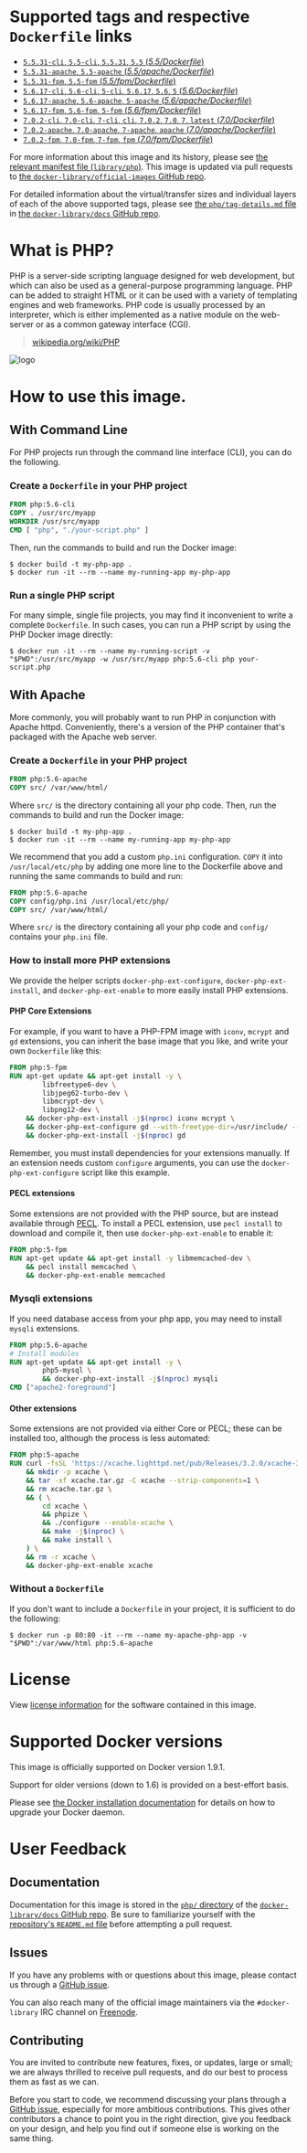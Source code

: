 # Supported tags and respective `Dockerfile` links

-	[`5.5.31-cli`, `5.5-cli`, `5.5.31`, `5.5` (*5.5/Dockerfile*)](https://github.com/docker-library/php/blob/cd075c9d4e53b255b4af6691a7ee10354d7fbb8d/5.5/Dockerfile)
-	[`5.5.31-apache`, `5.5-apache` (*5.5/apache/Dockerfile*)](https://github.com/docker-library/php/blob/cd075c9d4e53b255b4af6691a7ee10354d7fbb8d/5.5/apache/Dockerfile)
-	[`5.5.31-fpm`, `5.5-fpm` (*5.5/fpm/Dockerfile*)](https://github.com/docker-library/php/blob/cd075c9d4e53b255b4af6691a7ee10354d7fbb8d/5.5/fpm/Dockerfile)
-	[`5.6.17-cli`, `5.6-cli`, `5-cli`, `5.6.17`, `5.6`, `5` (*5.6/Dockerfile*)](https://github.com/docker-library/php/blob/7122ec89a73c7b1213f53c6a6807ab06e7deead9/5.6/Dockerfile)
-	[`5.6.17-apache`, `5.6-apache`, `5-apache` (*5.6/apache/Dockerfile*)](https://github.com/docker-library/php/blob/7122ec89a73c7b1213f53c6a6807ab06e7deead9/5.6/apache/Dockerfile)
-	[`5.6.17-fpm`, `5.6-fpm`, `5-fpm` (*5.6/fpm/Dockerfile*)](https://github.com/docker-library/php/blob/7122ec89a73c7b1213f53c6a6807ab06e7deead9/5.6/fpm/Dockerfile)
-	[`7.0.2-cli`, `7.0-cli`, `7-cli`, `cli`, `7.0.2`, `7.0`, `7`, `latest` (*7.0/Dockerfile*)](https://github.com/docker-library/php/blob/cd075c9d4e53b255b4af6691a7ee10354d7fbb8d/7.0/Dockerfile)
-	[`7.0.2-apache`, `7.0-apache`, `7-apache`, `apache` (*7.0/apache/Dockerfile*)](https://github.com/docker-library/php/blob/cd075c9d4e53b255b4af6691a7ee10354d7fbb8d/7.0/apache/Dockerfile)
-	[`7.0.2-fpm`, `7.0-fpm`, `7-fpm`, `fpm` (*7.0/fpm/Dockerfile*)](https://github.com/docker-library/php/blob/cd075c9d4e53b255b4af6691a7ee10354d7fbb8d/7.0/fpm/Dockerfile)

For more information about this image and its history, please see [the relevant manifest file (`library/php`)](https://github.com/docker-library/official-images/blob/master/library/php). This image is updated via pull requests to [the `docker-library/official-images` GitHub repo](https://github.com/docker-library/official-images).

For detailed information about the virtual/transfer sizes and individual layers of each of the above supported tags, please see [the `php/tag-details.md` file](https://github.com/docker-library/docs/blob/master/php/tag-details.md) in [the `docker-library/docs` GitHub repo](https://github.com/docker-library/docs).

# What is PHP?

PHP is a server-side scripting language designed for web development, but which can also be used as a general-purpose programming language. PHP can be added to straight HTML or it can be used with a variety of templating engines and web frameworks. PHP code is usually processed by an interpreter, which is either implemented as a native module on the web-server or as a common gateway interface (CGI).

> [wikipedia.org/wiki/PHP](http://en.wikipedia.org/wiki/PHP)

![logo](https://raw.githubusercontent.com/docker-library/docs/01c12653951b2fe592c1f93a13b4e289ada0e3a1/php/logo.png)

# How to use this image.

## With Command Line

For PHP projects run through the command line interface (CLI), you can do the following.

### Create a `Dockerfile` in your PHP project

```dockerfile
FROM php:5.6-cli
COPY . /usr/src/myapp
WORKDIR /usr/src/myapp
CMD [ "php", "./your-script.php" ]
```

Then, run the commands to build and run the Docker image:

```console
$ docker build -t my-php-app .
$ docker run -it --rm --name my-running-app my-php-app
```

### Run a single PHP script

For many simple, single file projects, you may find it inconvenient to write a complete `Dockerfile`. In such cases, you can run a PHP script by using the PHP Docker image directly:

```console
$ docker run -it --rm --name my-running-script -v "$PWD":/usr/src/myapp -w /usr/src/myapp php:5.6-cli php your-script.php
```

## With Apache

More commonly, you will probably want to run PHP in conjunction with Apache httpd. Conveniently, there's a version of the PHP container that's packaged with the Apache web server.

### Create a `Dockerfile` in your PHP project

```dockerfile
FROM php:5.6-apache
COPY src/ /var/www/html/
```

Where `src/` is the directory containing all your php code. Then, run the commands to build and run the Docker image:

```console
$ docker build -t my-php-app .
$ docker run -it --rm --name my-running-app my-php-app
```

We recommend that you add a custom `php.ini` configuration. `COPY` it into `/usr/local/etc/php` by adding one more line to the Dockerfile above and running the same commands to build and run:

```dockerfile
FROM php:5.6-apache
COPY config/php.ini /usr/local/etc/php/
COPY src/ /var/www/html/
```

Where `src/` is the directory containing all your php code and `config/` contains your `php.ini` file.

### How to install more PHP extensions

We provide the helper scripts `docker-php-ext-configure`, `docker-php-ext-install`, and `docker-php-ext-enable` to more easily install PHP extensions.

#### PHP Core Extensions

For example, if you want to have a PHP-FPM image with `iconv`, `mcrypt` and `gd` extensions, you can inherit the base image that you like, and write your own `Dockerfile` like this:

```dockerfile
FROM php:5-fpm
RUN apt-get update && apt-get install -y \
        libfreetype6-dev \
        libjpeg62-turbo-dev \
        libmcrypt-dev \
        libpng12-dev \
    && docker-php-ext-install -j$(nproc) iconv mcrypt \
    && docker-php-ext-configure gd --with-freetype-dir=/usr/include/ --with-jpeg-dir=/usr/include/ \
    && docker-php-ext-install -j$(nproc) gd
```

Remember, you must install dependencies for your extensions manually. If an extension needs custom `configure` arguments, you can use the `docker-php-ext-configure` script like this example.

#### PECL extensions

Some extensions are not provided with the PHP source, but are instead available through [PECL](https://pecl.php.net/). To install a PECL extension, use `pecl install` to download and compile it, then use `docker-php-ext-enable` to enable it:

```dockerfile
FROM php:5-fpm
RUN apt-get update && apt-get install -y libmemcached-dev \
	&& pecl install memcached \
	&& docker-php-ext-enable memcached
```

### Mysqli extensions

If you need database access from your php app, you may need to install `mysqli` extensions.

```dockerfile
FROM php:5.6-apache
# Install modules
RUN apt-get update && apt-get install -y \
        php5-mysql \
        && docker-php-ext-install -j$(nproc) mysqli
CMD ["apache2-foreground"]
```

#### Other extensions

Some extensions are not provided via either Core or PECL; these can be installed too, although the process is less automated:

```dockerfile
FROM php:5-apache
RUN curl -fsSL 'https://xcache.lighttpd.net/pub/Releases/3.2.0/xcache-3.2.0.tar.gz' -o xcache.tar.gz \
    && mkdir -p xcache \
    && tar -xf xcache.tar.gz -C xcache --strip-components=1 \
    && rm xcache.tar.gz \
    && ( \
        cd xcache \
        && phpize \
        && ./configure --enable-xcache \
        && make -j$(nproc) \
        && make install \
    ) \
    && rm -r xcache \
    && docker-php-ext-enable xcache
```

### Without a `Dockerfile`

If you don't want to include a `Dockerfile` in your project, it is sufficient to do the following:

```console
$ docker run -p 80:80 -it --rm --name my-apache-php-app -v "$PWD":/var/www/html php:5.6-apache
```

# License

View [license information](http://php.net/license/) for the software contained in this image.

# Supported Docker versions

This image is officially supported on Docker version 1.9.1.

Support for older versions (down to 1.6) is provided on a best-effort basis.

Please see [the Docker installation documentation](https://docs.docker.com/installation/) for details on how to upgrade your Docker daemon.

# User Feedback

## Documentation

Documentation for this image is stored in the [`php/` directory](https://github.com/docker-library/docs/tree/master/php) of the [`docker-library/docs` GitHub repo](https://github.com/docker-library/docs). Be sure to familiarize yourself with the [repository's `README.md` file](https://github.com/docker-library/docs/blob/master/README.md) before attempting a pull request.

## Issues

If you have any problems with or questions about this image, please contact us through a [GitHub issue](https://github.com/docker-library/php/issues).

You can also reach many of the official image maintainers via the `#docker-library` IRC channel on [Freenode](https://freenode.net).

## Contributing

You are invited to contribute new features, fixes, or updates, large or small; we are always thrilled to receive pull requests, and do our best to process them as fast as we can.

Before you start to code, we recommend discussing your plans through a [GitHub issue](https://github.com/docker-library/php/issues), especially for more ambitious contributions. This gives other contributors a chance to point you in the right direction, give you feedback on your design, and help you find out if someone else is working on the same thing.
